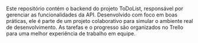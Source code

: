 Este repositório contém o backend do projeto ToDoList, responsável por gerenciar as funcionalidades da API. Desenvolvido com foco em boas práticas, ele é parte de um projeto colaborativo para simular o ambiente real de desenvolvimento. As tarefas e o progresso são organizados no Trello para uma melhor experiência de trabalho em equipe.
